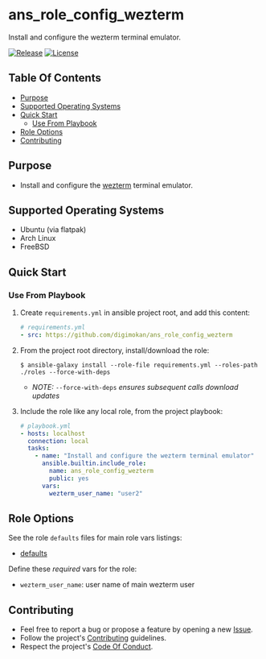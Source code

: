 # ans_role_config_wezterm

Install and configure the wezterm terminal emulator.

[![Release](https://img.shields.io/github/release/digimokan/ans_role_config_wezterm.svg?label=release)](https://github.com/digimokan/ans_role_config_wezterm/releases/latest "Latest Release Notes")
[![License](https://img.shields.io/badge/license-MIT-blue.svg?label=license)](LICENSE.md "Project License")

## Table Of Contents

* [Purpose](#purpose)
* [Supported Operating Systems](#supported-operating-systems)
* [Quick Start](#quick-start)
    * [Use From Playbook](#use-from-playbook)
* [Role Options](#role-options)
* [Contributing](#contributing)

## Purpose

* Install and configure the [wezterm](https://wezfurlong.org/wezterm/index.html)
  terminal emulator.

## Supported Operating Systems

* Ubuntu (via flatpak)
* Arch Linux
* FreeBSD

## Quick Start

### Use From Playbook

1. Create `requirements.yml` in ansible project root, and add this content:

   ```yaml
   # requirements.yml
   - src: https://github.com/digimokan/ans_role_config_wezterm
   ```

2. From the project root directory, install/download the role:

   ```shell
   $ ansible-galaxy install --role-file requirements.yml --roles-path ./roles --force-with-deps
   ```

   * _NOTE:_ `--force-with-deps` _ensures subsequent calls download updates_

3. Include the role like any local role, from the project playbook:

   ```yaml
   # playbook.yml
   - hosts: localhost
     connection: local
     tasks:
       - name: "Install and configure the wezterm terminal emulator"
         ansible.builtin.include_role:
           name: ans_role_config_wezterm
           public: yes
         vars:
           wezterm_user_name: "user2"
   ```

## Role Options

See the role `defaults` files for main role vars listings:

  * [defaults](../defaults/main/)

Define these _required_ vars for the role:

  * `wezterm_user_name`: user name of main wezterm user

## Contributing

* Feel free to report a bug or propose a feature by opening a new
  [Issue](https://github.com/digimokan/ans_role_config_wezterm/issues).
* Follow the project's [Contributing](CONTRIBUTING.md) guidelines.
* Respect the project's [Code Of Conduct](CODE_OF_CONDUCT.md).

